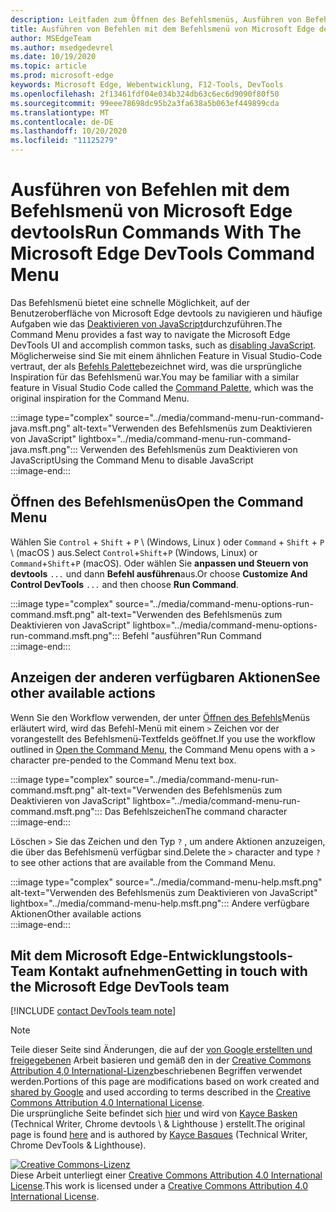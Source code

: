 ```yaml
---
description: Leitfaden zum Öffnen des Befehlsmenüs, Ausführen von Befehlen, überprüfen weiterer Aktionen und vieles mehr.
title: Ausführen von Befehlen mit dem Befehlsmenü von Microsoft Edge devtools
author: MSEdgeTeam
ms.author: msedgedevrel
ms.date: 10/19/2020
ms.topic: article
ms.prod: microsoft-edge
keywords: Microsoft Edge, Webentwicklung, F12-Tools, DevTools
ms.openlocfilehash: 2f13461fdf04e034b324db63c6ec6d9090f80f50
ms.sourcegitcommit: 99eee78698dc95b2a3fa638a5b063ef449899cda
ms.translationtype: MT
ms.contentlocale: de-DE
ms.lasthandoff: 10/20/2020
ms.locfileid: "11125279"
---
```

<!-- Copyright Kayce Basques 

   Licensed under the Apache License, Version 2.0 (the "License");
   you may not use this file except in compliance with the License.
   You may obtain a copy of the License at

       https://www.apache.org/licenses/LICENSE-2.0

   Unless required by applicable law or agreed to in writing, software
   distributed under the License is distributed on an "AS IS" BASIS,
   WITHOUT WARRANTIES OR CONDITIONS OF ANY KIND, either express or implied.
   See the License for the specific language governing permissions and
   limitations under the License.  -->  

# <span data-ttu-id="26d8b-104">Ausführen von Befehlen mit dem Befehlsmenü von Microsoft Edge devtools</span><span class="sxs-lookup"><span data-stu-id="26d8b-104">Run Commands With The Microsoft Edge DevTools Command Menu</span></span>  

  

<span data-ttu-id="26d8b-105">Das Befehlsmenü bietet eine schnelle Möglichkeit, auf der Benutzeroberfläche von Microsoft Edge devtools zu navigieren und häufige Aufgaben wie das [Deaktivieren von JavaScript][JavascriptDisable]durchzuführen.</span><span class="sxs-lookup"><span data-stu-id="26d8b-105">The Command Menu provides a fast way to navigate the Microsoft Edge DevTools UI and accomplish common tasks, such as [disabling JavaScript][JavascriptDisable].</span></span>  <span data-ttu-id="26d8b-106">Möglicherweise sind Sie mit einem ähnlichen Feature in Visual Studio-Code vertraut, der als [Befehls Palette][VisualStudioCodeUICommandPalette]bezeichnet wird, was die ursprüngliche Inspiration für das Befehlsmenü war.</span><span class="sxs-lookup"><span data-stu-id="26d8b-106">You may be familiar with a similar feature in Visual Studio Code called the [Command Palette][VisualStudioCodeUICommandPalette], which was the original inspiration for the Command Menu.</span></span>  

:::image type="complex" source="../media/command-menu-run-command-java.msft.png" alt-text="Verwenden des Befehlsmenüs zum Deaktivieren von JavaScript" lightbox="../media/command-menu-run-command-java.msft.png":::
   <span data-ttu-id="26d8b-108">Verwenden des Befehlsmenüs zum Deaktivieren von JavaScript</span><span class="sxs-lookup"><span data-stu-id="26d8b-108">Using the Command Menu to disable JavaScript</span></span>  
:::image-end:::  

## <span data-ttu-id="26d8b-109">Öffnen des Befehlsmenüs</span><span class="sxs-lookup"><span data-stu-id="26d8b-109">Open the Command Menu</span></span>  

<span data-ttu-id="26d8b-110">Wählen Sie `Control` + `Shift` + `P` \ (Windows, Linux \) oder `Command` + `Shift` + `P` \ (macOS \) aus.</span><span class="sxs-lookup"><span data-stu-id="26d8b-110">Select `Control`+`Shift`+`P` \(Windows, Linux\) or `Command`+`Shift`+`P` \(macOS\).</span></span> <span data-ttu-id="26d8b-111">Oder wählen Sie **anpassen und Steuern von devtools** `...` und dann **Befehl ausführen**aus.</span><span class="sxs-lookup"><span data-stu-id="26d8b-111">Or choose **Customize And Control DevTools** `...` and then choose **Run Command**.</span></span>  

:::image type="complex" source="../media/command-menu-options-run-command.msft.png" alt-text="Verwenden des Befehlsmenüs zum Deaktivieren von JavaScript" lightbox="../media/command-menu-options-run-command.msft.png":::
   <span data-ttu-id="26d8b-113">Befehl "ausführen"</span><span class="sxs-lookup"><span data-stu-id="26d8b-113">Run Command</span></span>  
:::image-end:::  

## <span data-ttu-id="26d8b-114">Anzeigen der anderen verfügbaren Aktionen</span><span class="sxs-lookup"><span data-stu-id="26d8b-114">See other available actions</span></span>  

<span data-ttu-id="26d8b-115">Wenn Sie den Workflow verwenden, der unter [Öffnen des Befehls](#open-the-command-menu)Menüs erläutert wird, wird das Befehl-Menü mit einem `>` Zeichen vor der vorangestellt des Befehlsmenü-Textfelds geöffnet.</span><span class="sxs-lookup"><span data-stu-id="26d8b-115">If you use the workflow outlined in [Open the Command Menu](#open-the-command-menu), the Command Menu opens with a `>` character pre-pended to the Command Menu text box.</span></span>  

:::image type="complex" source="../media/command-menu-run-command.msft.png" alt-text="Verwenden des Befehlsmenüs zum Deaktivieren von JavaScript" lightbox="../media/command-menu-run-command.msft.png":::
   <span data-ttu-id="26d8b-117">Das Befehlszeichen</span><span class="sxs-lookup"><span data-stu-id="26d8b-117">The command character</span></span>  
:::image-end:::  

<span data-ttu-id="26d8b-118">Löschen `>` Sie das Zeichen und den Typ `?` , um andere Aktionen anzuzeigen, die über das Befehlsmenü verfügbar sind.</span><span class="sxs-lookup"><span data-stu-id="26d8b-118">Delete the `>` character and type `?` to see other actions that are available from the Command Menu.</span></span>  

:::image type="complex" source="../media/command-menu-help.msft.png" alt-text="Verwenden des Befehlsmenüs zum Deaktivieren von JavaScript" lightbox="../media/command-menu-help.msft.png":::
   <span data-ttu-id="26d8b-120">Andere verfügbare Aktionen</span><span class="sxs-lookup"><span data-stu-id="26d8b-120">Other available actions</span></span>  
:::image-end:::  

## <span data-ttu-id="26d8b-121">Mit dem Microsoft Edge-Entwicklungstools-Team Kontakt aufnehmen</span><span class="sxs-lookup"><span data-stu-id="26d8b-121">Getting in touch with the Microsoft Edge DevTools team</span></span>  

[!INCLUDE [contact DevTools team note](../includes/contact-devtools-team-note.md)]  

<!-- links -->  

[JavascriptDisable]: ../javascript/disable.md "Deaktivieren von JavaScript mit Microsoft Edge devtools | Microsoft docs"  

[VisualStudioCodeUICommandPalette]: https://code.visualstudio.com/docs/getstarted/userinterface#_command-palette "Befehlspalette – Visual Studio-Code-UI"  

> [!NOTE]
> <span data-ttu-id="26d8b-124">Teile dieser Seite sind Änderungen, die auf der [von Google erstellten und freigegebenen][GoogleSitePolicies] Arbeit basieren und gemäß den in der [Creative Commons Attribution 4,0 International-Lizenz][CCA4IL]beschriebenen Begriffen verwendet werden.</span><span class="sxs-lookup"><span data-stu-id="26d8b-124">Portions of this page are modifications based on work created and [shared by Google][GoogleSitePolicies] and used according to terms described in the [Creative Commons Attribution 4.0 International License][CCA4IL].</span></span>  
> <span data-ttu-id="26d8b-125">Die ursprüngliche Seite befindet sich [hier](https://developers.google.com/web/tools/chrome-devtools/command-menu/index) und wird von [Kayce Basken][KayceBasques] (Technical Writer, Chrome devtools \ & Lighthouse \) erstellt.</span><span class="sxs-lookup"><span data-stu-id="26d8b-125">The original page is found [here](https://developers.google.com/web/tools/chrome-devtools/command-menu/index) and is authored by [Kayce Basques][KayceBasques] \(Technical Writer, Chrome DevTools \& Lighthouse\).</span></span>  

[![Creative Commons-Lizenz][CCby4Image]][CCA4IL]  
<span data-ttu-id="26d8b-127">Diese Arbeit unterliegt einer [Creative Commons Attribution 4.0 International License][CCA4IL].</span><span class="sxs-lookup"><span data-stu-id="26d8b-127">This work is licensed under a [Creative Commons Attribution 4.0 International License][CCA4IL].</span></span>  

[CCA4IL]: https://creativecommons.org/licenses/by/4.0  
[CCby4Image]: https://i.creativecommons.org/l/by/4.0/88x31.png  
[GoogleSitePolicies]: https://developers.google.com/terms/site-policies  
[KayceBasques]: https://developers.google.com/web/resources/contributors/kaycebasques  
